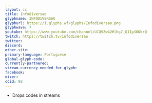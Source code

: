 ```yaml
---
layout: cc
title: Infodiversao
glyphname: INFODIVERSAO
glyphurl: https://i.glyphs.wf/glyphs/Infodiversao.png
glyphwave: 7
youtube: https://www.youtube.com/channel/UCQVZw42Hlhg7_Q1Ip36KkrQ
twitch: https://twitch.tv/infodiversao
twitter: 
discord: 
other-site: 
primary-language: Portuguese
global-glyph-code: 
currently-partnered: 
stream-currency-needed-for-glyph: 
facebook: 
mixer: 
ccid: 92
---
```

* Drops codes in streams
